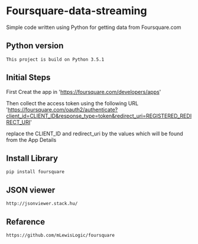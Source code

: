 # Foursquare-data-streaming
Simple code written using Python for getting data from Foursquare.com

## Python version
	This project is build on Python 3.5.1

## Initial Steps

First Creat the app in 'https://foursquare.com/developers/apps'

Then collect the access token using the following URL
'https://foursquare.com/oauth2/authenticate?client_id=CLIENT_ID&response_type=token&redirect_uri=REGISTERED_REDIRECT_URI'

replace the CLIENT_ID and redirect_uri by the values which will be found from the App Details

## Install Library

    pip install foursquare
    
## JSON viewer
	http://jsonviewer.stack.hu/

## Refarence

	https://github.com/mLewisLogic/foursquare

